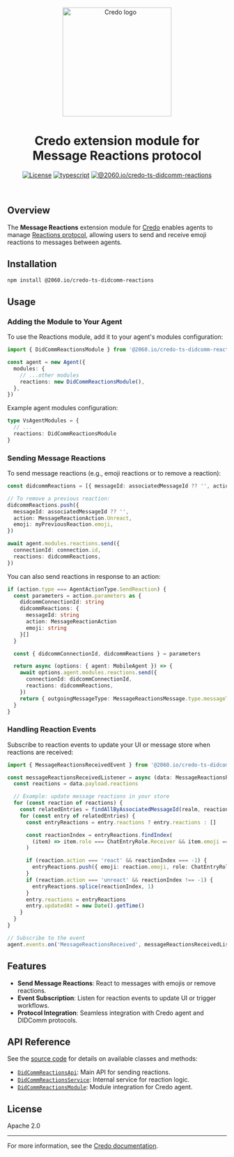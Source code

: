 <p align="center">
  <br />
  <img
    alt="Credo logo"
    src="https://github.com/openwallet-foundation/credo-ts/blob/c7886cb8377ceb8ee4efe8d264211e561a75072d/images/credo-logo.png"
    height="250px"
  />
</p>
<h1 align="center"><b>Credo extension module for Message Reactions protocol</b></h1>
<p align="center">
  <a
    href="https://raw.githubusercontent.com/openwallet-foundation/credo-ts-ext/main/LICENSE"
    ><img
      alt="License"
      src="https://img.shields.io/badge/License-Apache%202.0-blue.svg"
  /></a>
  <a href="https://www.typescriptlang.org/"
    ><img
      alt="typescript"
      src="https://img.shields.io/badge/%3C%2F%3E-TypeScript-%230074c1.svg"
  /></a>
  <a href="https://www.npmjs.com/package/@2060.io/credo-ts-didcomm-reactions"
    ><img
      alt="@2060.io/credo-ts-didcomm-reactions"
      src="https://img.shields.io/npm/v/@2060.io/credo-ts-didcomm-reactions"
  /></a>
</p>
<br />

## Overview

The **Message Reactions** extension module for [Credo](https://github.com/openwallet-foundation/credo-ts) enables agents to manage [Reactions protocol](https://didcomm.org/reactions/1.0/), allowing users to send and receive emoji reactions to messages between agents.

## Installation

```bash
npm install @2060.io/credo-ts-didcomm-reactions
```

## Usage

### Adding the Module to Your Agent

To use the Reactions module, add it to your agent's modules configuration:

```typescript
import { DidCommReactionsModule } from '@2060.io/credo-ts-didcomm-reactions'

const agent = new Agent({
  modules: {
    // ...other modules
    reactions: new DidCommReactionsModule(),
  },
})
```

Example agent modules configuration:

```typescript
type VsAgentModules = {
  // ...
  reactions: DidCommReactionsModule
}
```

### Sending Message Reactions

To send message reactions (e.g., emoji reactions or to remove a reaction):

```typescript
const didcommReactions = [{ messageId: associatedMessageId ?? '', action: MessageReactionAction.React, emoji }]

// To remove a previous reaction:
didcommReactions.push({
  messageId: associatedMessageId ?? '',
  action: MessageReactionAction.Unreact,
  emoji: myPreviousReaction.emoji,
})

await agent.modules.reactions.send({
  connectionId: connection.id,
  reactions: didcommReactions,
})
```

You can also send reactions in response to an action:

```typescript
if (action.type === AgentActionType.SendReaction) {
  const parameters = action.parameters as {
    didcommConnectionId: string
    didcommReactions: {
      messageId: string
      action: MessageReactionAction
      emoji: string
    }[]
  }

  const { didcommConnectionId, didcommReactions } = parameters

  return async (options: { agent: MobileAgent }) => {
    await options.agent.modules.reactions.send({
      connectionId: didcommConnectionId,
      reactions: didcommReactions,
    })
    return { outgoingMessageType: MessageReactionsMessage.type.messageTypeUri }
  }
}
```

### Handling Reaction Events

Subscribe to reaction events to update your UI or message store when reactions are received:

```typescript
import { MessageReactionsReceivedEvent } from '@2060.io/credo-ts-didcomm-reactions'

const messageReactionsReceivedListener = async (data: MessageReactionsReceivedEvent) => {
  const reactions = data.payload.reactions

  // Example: update message reactions in your store
  for (const reaction of reactions) {
    const relatedEntries = findAllByAssociatedMessageId(realm, reaction.messageId)
    for (const entry of relatedEntries) {
      const entryReactions = entry.reactions ? entry.reactions : []

      const reactionIndex = entryReactions.findIndex(
        (item) => item.role === ChatEntryRole.Receiver && item.emoji === reaction.emoji,
      )

      if (reaction.action === 'react' && reactionIndex === -1) {
        entryReactions.push({ emoji: reaction.emoji, role: ChatEntryRole.Receiver })
      }
      if (reaction.action === 'unreact' && reactionIndex !== -1) {
        entryReactions.splice(reactionIndex, 1)
      }
      entry.reactions = entryReactions
      entry.updatedAt = new Date().getTime()
    }
  }
}

// Subscribe to the event
agent.events.on('MessageReactionsReceived', messageReactionsReceivedListener)
```

## Features

- **Send Message Reactions**: React to messages with emojis or remove reactions.
- **Event Subscription**: Listen for reaction events to update UI or trigger workflows.
- **Protocol Integration**: Seamless integration with Credo agent and DIDComm protocols.

## API Reference

See the [source code](./src/) for details on available classes and methods:

- [`DidCommReactionsApi`](./src/DidCommReactionsApi.ts): Main API for sending reactions.
- [`DidCommReactionsService`](./src/services/DidCommReactionsService.ts): Internal service for reaction logic.
- [`DidCommReactionsModule`](./src/DidCommReactionsModule.ts): Module integration for Credo agent.

## License

Apache 2.0

---

For more information, see the [Credo documentation](https://github.com/openwallet-foundation/credo-ts.git).
